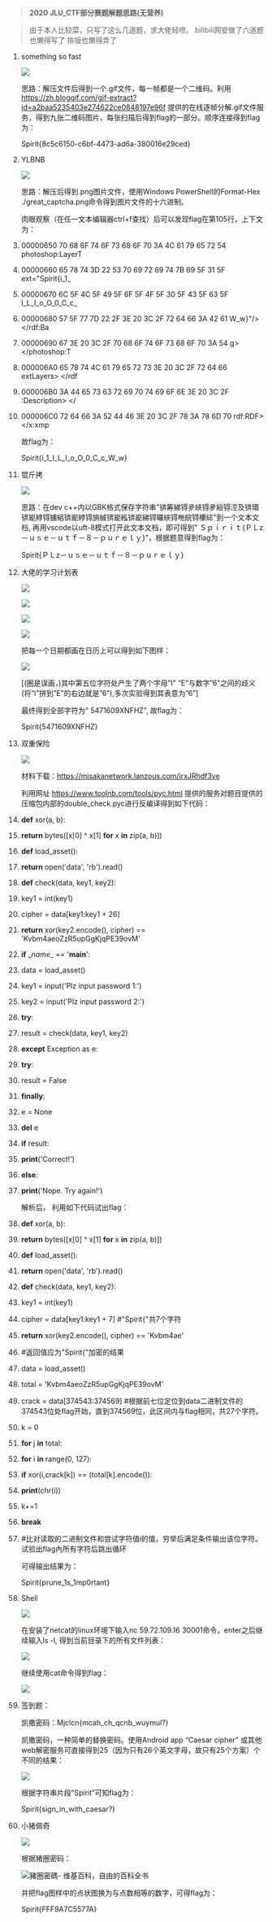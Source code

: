 >   **2020 JLU_CTF部分赛题解题思路(无营养)**

>   由于本人比较菜，只写了这么几道题，求大佬轻喷。
>   bilibili网安做了六道题也懒得写了
>   排版也懒得弄了

1.  something so fast

    ![](media/190070434313722b452a18d4c55cf0f0.png)

    思路：解压文件后得到一个.gif文件，每一帧都是一个二维码。利用
    https://zh.bloggif.com/gif-extract?id=a2baa5235403e274622ce0848197e96f
    提供的在线逐帧分解.gif文件服务，得到九张二维码图片，每张扫描后得到flag的一部分。顺序连接得到flag为：

    Spirit{8c5c6150-c6bf-4473-ad6a-380016e29ced}

2.  YLBNB

    ![](media/1613a1b9d1748120c461305ed54ac549.png)

    思路：解压后得到.png图片文件，使用Windows PowerShell的Format-Hex
    ./great_captcha.png命令得到图片文件的十六进制。

    肉眼观察（在任一文本编辑器ctrl+f查找）后可以发现flag在第105行，上下文为：

3.  00000650 70 68 6F 74 6F 73 68 6F 70 3A 4C 61 79 65 72 54 photoshop:LayerT

4.  00000660 65 78 74 3D 22 53 70 69 72 69 74 7B 69 5F 31 5F ext="Spirit{i_1\_

5.  00000670 6C 5F 4C 5F 49 5F 6F 5F 4F 5F 30 5F 43 5F 63 5F l_L_I_o_O_0_C_c\_

6.  00000680 57 5F 77 7D 22 2F 3E 20 3C 2F 72 64 66 3A 42 61 W_w}"/\> \</rdf:Ba

7.  00000690 67 3E 20 3C 2F 70 68 6F 74 6F 73 68 6F 70 3A 54 g\> \</photoshop:T

8.  000006A0 65 78 74 4C 61 79 65 72 73 3E 20 3C 2F 72 64 66 extLayers\> \</rdf

9.  000006B0 3A 44 65 73 63 72 69 70 74 69 6F 6E 3E 20 3C 2F :Description\> \</

10. 000006C0 72 64 66 3A 52 44 46 3E 20 3C 2F 78 3A 78 6D 70 rdf:RDF\> \</x:xmp

    故flag为：

    Spirit{i_1_l_L_I_o_O_0_C_c_W_w}

11. 锟斤拷

    ![](media/6a25f0048cff21fdcce3d0a5d3e5e03e.png)

    思路：在dev
    c++内以GBK格式保存字符串”锛筹綈锝夛綊锝夛綌锝涳及锛瑉锛嶏綍锝擄絽锛嶏綍锝旓絾锛嶏紭锛嶏綈锝曪綊锝咃綄锝欙綕”到一个文本文档,
    再用vscode以uft-8模式打开此文本文档，即可得到”
    Ｓｐｉｒｉｔ{ＰＬz－ｕｓｅ－ｕｔｆ－８－ｐｕｒｅｌｙ}”，根据题意得到flag为：

    Spirit{ＰＬz－ｕｓｅ－ｕｔｆ－８－ｐｕｒｅｌｙ}

12. 大佬的学习计划表

    ![](media/76585db283d2b04719346f6af7fc8258.png)

    ![](media/901ae793a7c68f412089edf90df6c976.png)

    ![](media/f6213656e0595d7db1ca40092f8352b0.png)

    ![](media/5be89029a2adb66f6bbebeb30744390b.png)

    把每一个日期都画在日历上可以得到如下图样：

    ![](media/b8bb2389e6c2781beda4155080e66494.png)

    [(圈是误画，)其中第五位字符处产生了两个字母”I”
    ”E”与数字”6”之间的歧义(将“i”拼到”E”的右边就是”6”),多次实验得到其表意为”6”]

    最终得到全部字符为” 5471609XNFHZ”, 故flag为：

    Spirit{5471609XNFHZ}

13. 双重保险

    ![](media/1f29474d4ce02f563289e4e7adef3254.png)

    材料下载：https://misakanetwork.lanzous.com/irxJRhdf3ve

    利用网址 https://www.toolnb.com/tools/pyc.html
    提供的服务对题目提供的压缩包内部的double_check.pyc进行反编译得到如下代码：

14. **def** xor(a, b):

15. **return** bytes([x[0] \^ x[1] **for** x **in** zip(a, b)])

16. **def** load_asset():

17. **return** open('data', 'rb').read()

18. **def** check(data, key1, key2):

19. key1 = int(key1)

20. cipher = data[key1:key1 + 26]

21. **return** xor(key2.encode(), cipher) == 'Kvbm4aeoZzR5upGgKjqPE39ovM'

22. **if** \__name_\_ == '__main__':

23. data = load_asset()

24. key1 = input('Plz input password 1:')

25. key2 = input('Plz input password 2:')

26. **try**:

27. result = check(data, key1, key2)

28. **except** Exception as e:

29. **try**:

30. result = False

31. **finally**:

32. e = None

33. **del** e

34. **if** result:

35. **print**('Correct!')

36. **else**:

37. **print**('Nope. Try again!')

    解析后， 利用如下代码试出flag：

38. **def** xor(a, b):

39. **return** bytes([x[0] \^ x[1] **for** x **in** zip(a, b)])

40. **def** load_asset():

41. **return** open('data', 'rb').read()

42. **def** check(data, key1, key2):

43. key1 = int(key1)

44. cipher = data[key1:key1 + 7] \#"Spirit{"共7个字符

45. **return** xor(key2.encode(), cipher) == 'Kvbm4ae'

46. \#返回值应为"Spirit{"加密的结果

47. data = load_asset()

48. total = 'Kvbm4aeoZzR5upGgKjqPE39ovM'

49. crack = data[374543:374569]
    \#根据前七位定位到data二进制文件的374543位处flag开始，直到374569位，此区间内与flag相同，共27个字符。

50. k = 0

51. **for** j **in** total:

52. **for** i **in** range(0, 127):

53. **if** xor(i,crack[k]) == (total[k].encode()):

54. **print**(chr(i))

55. k+=1

56. **break**

57. \#比对读取的二进制文件和尝试字符值i的值，穷举后满足条件输出该位字符。试验出flag內所有字符后跳出循环

    可得输出结果为：

    Spirit{prune_1s_1mp0rtant}

58. Shell

    ![](media/bc922550b04b1f3cb96a82f19e4ad4de.png)

    在安装了netcat的linux环境下输入nc 59.72.109.16
    30001命令，enter之后继续输入ls -l, 得到当前目录下的所有文件列表：

    ![](media/1b3e8ff715312ea0927b4d29158bbbd6.png)

    继续使用cat命令得到flag：

    ![](media/1b3e8ff715312ea0927b4d29158bbbd6.png)

59. 签到题：

    凯撒密码：Mjclcn{mcah_ch_qcnb_wuymul?}

    凯撒密码，一种简单的替换密码。使用Android app “Caesar cipher”
    或其他web解密服务可直接得到25（因为只有26个英文字母，故只有25个方案）个不同的结果：

    ![](media/7ac61b35df346648cb080219198deb50.png)

    根据字符串片段”Spirit”可知flag为：

    Spirit{sign_in_with_caesar?}

60. 小猪佩奇

    ![](media/b1a1bfda770826502d3fe42d233f44eb.png)

    根据猪圈密码：

    ![豬圈密碼- 维基百科，自由的百科全书](media/d31f97fd8bb43bacca465ef4d02440f6.png)

    并把flag图样中的点状图换为与点数相等的数字，可得flag为：

    Spirit{FFF9A7C5577A}
